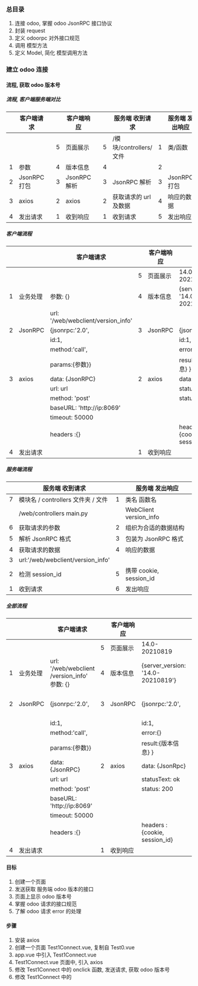 ### 总目录

1. 连接 odoo, 掌握 odoo JsonRPC 接口协议
2. 封装 request
3. 定义 odoorpc 对外接口规范
4. 调用 模型方法
5. 定义 Model, 简化 模型调用方法

### 建立 odoo 连接

#### 流程, 获取 odoo 版本号

##### 流程, 客户端服务端对比

|     | 客户端请求   |     |     | 客户端响应   |     |     | 服务端 收到请求        |     | 服务端 发出响应 |
| --- | ------------ | --- | --- | ------------ | --- | --- | ---------------------- | --- | --------------- |
|     |              |     | 5   | 页面展示     |     | 5   | /模块/controllers/文件 | 1   | 类/函数         |
| 1   | 参数         |     | 4   | 版本信息     |     | 4   |                        | 2   |                 |
| 2   | JsonRPC 打包 |     | 3   | JsonRPC 解析 |     | 3   | JsonRPC 解析           | 3   | JsonRPC 打包    |
| 3   | axios        |     | 2   | axios        |     | 2   | 获取请求的 url 及数据  | 4   | 响应的数据      |
| 4   | 发出请求     |     | 1   | 收到响应     |     | 1   | 收到请求               | 5   | 发出响应        |

##### 客户端流程

|     |          | 客户端请求                         |     | 客户端响应 |                                   |
| --- | -------- | ---------------------------------- | --- | ---------- | --------------------------------- |
|     |          |                                    | 5   | 页面展示   | 14.0-20210819                     |
| 1   | 业务处理 | 参数: {}                           | 4   | 版本信息   | {server_version: '14.0-20210819'} |
|     |          | url: '/web/webclient/version_info' |     |
| 2   | JsonRPC  | {jsonrpc:'2.0',                    | 3   | JsonRPC    | {jsonrpc:'2.0',                   |
|     |          | id:1,                              |     |            | id:1,                             |
|     |          | method:'call',                     |     |            | error:{}                          |
|     |          | params:{参数}}                     |     |            | result:{版本信息} }               |
| 3   | axios    | data: {JsonRPC}                    | 2   | axios      | data: {JsonRpc}                   |
|     |          | url: url                           |     |            | statusText: ok                    |
|     |          | method: 'post'                     |     |            | status: 200                       |
|     |          | baseURL: 'http://ip:8069'          |     |            |
|     |          | timeout: 50000                     |     |            |
|     |          | headers :{}                        |     |            | headers :{cookie, session_id}     |
| 4   | 发出请求 |                                    | 1   | 收到响应   |

##### 服务端流程

|     | 服务端 收到请求                    |     | 服务端 发出响应         |
| --- | ---------------------------------- | --- | ----------------------- |
| 7   | 模块名 / controllers 文件夹 / 文件 | 1   | 类名 函数名             |
|     | /web/controllers main.py           |     | WebClient version_info  |
| 6   | 获取请求的参数                     | 2   | 组织为合适的数据结构    |
| 5   | 解析 JsonRPC 格式                  | 3   | 包装为 JsonRPC 格式     |
| 4   | 获取请求的数据                     | 4   | 响应的数据              |
| 3   | url:'/web/webclient/version_info'  |
| 2   | 检测 session_id                    | 5   | 携带 cookie, session_id |
| 1   | 收到请求                           | 6   | 发出响应                |

##### 全部流程

|     |          | 客户端请求                                           |     | 客户端响应 |                                   |     | 服务端 收到请求          |     | 服务端 发出响应         |
| --- | -------- | ---------------------------------------------------- | --- | ---------- | --------------------------------- | --- | ------------------------ | --- | ----------------------- |
|     |          |                                                      | 5   | 页面展示   | 14.0-20210819                     | 7   | /web/controllers main.py | 1   | WebClient version_info  |
| 1   | 业务处理 | url: '/web/webclient<br/>/version_info'<br/>参数: {} | 4   | 版本信息   | {server_version: '14.0-20210819'} | 6   | 获取请求的参数           | 2   | 组织为合适的数据结构    |
| 2   | JsonRPC  | {jsonrpc:'2.0',                                      | 3   | JsonRPC    | {jsonrpc:'2.0',                   | 5   | 解析 JsonRPC 格式        | 3   | 包装为 JsonRPC 格式     |
|     |          | id:1,                                                |     |            | id:1,                             |     |                          |
|     |          | method:'call',                                       |     |            | error:{}                          |     |                          |
|     |          | params:{参数}}                                       |     |            | result:{版本信息} }               |     |                          |
| 3   | axios    | data: {JsonRPC}                                      | 2   | axios      | data: {JsonRpc}                   | 4   | 获取请求的数据           | 4   | 响应的数据              |
|     |          | url: url                                             |     |            | statusText: ok                    | 3   | url = ?                  |
|     |          | method: 'post'                                       |     |            | status: 200                       |     |                          |
|     |          | baseURL: 'http://ip:8069'                            |     |            |                                   |     |                          |
|     |          | timeout: 50000                                       |     |            |                                   |     |                          |
|     |          | headers :{}                                          |     |            | headers :{cookie, session_id}     | 2   | 检测 session_id          | 5   | 携带 cookie, session_id |
| 4   | 发出请求 |                                                      | 1   | 收到响应   |                                   | 1   | 收到请求                 | 6   | 发出响应                |

#### 目标

1. 创建一个页面
2. 发送获取 服务端 odoo 版本的接口
3. 页面上显示 odoo 版本号
4. 掌握 odoo 请求的接口规范
5. 了解 odoo 请求 error 的处理

#### 步骤

1. 安装 axios
2. 创建一个页面 Test1Connect.vue, 复制自 Test0.vue
3. app.vue 中引入 Test1Connect.vue
4. Test1Connect.vue 页面中, 引入 axios
5. 修改 Test1Connect 中的 onclick 函数, 发送请求, 获取 odoo 版本号
6. 修改 Test1Connect 中的 <template> 的内容. 显示请求结果
7. Test1Connect 中的 添加一个新按钮. 调用 发送授权登录的请求
8. 登录请求的参数不正确, 服务端返回 error
9. 显示 error 中的信息

#### 安装 axios

1. 前端网络请求 使用 axios
2. 我们先安装 axios

```
tyarn add axios

```

#### 调用 axios 获取 odoo 版本信息

1. 复制 Test0.vue, 命名为 Test1Connect.vue
2. 导入 axios
3. 修改 onclick 函数的代码, 调用 axios 获取 odoo 版本信息
4. Test1Connect.vue 的代码如下

```
<template>
  <div>
    <h1>{{ 'Test Connect' }}</h1>

    <div>&nbsp;</div>
    <button @click="onclick">
      <H1>Connect</H1>
    </button>

    <h2>--请求信息---</h2>
    <h4>--header---</h4>
    {{ config.headers }}
    <h4>--url---</h4>
    {{ config.url }}
    <h4>--method---</h4>
    {{ config.method }}
    <h4>--data---</h4>
    {{ config.data }}

    <h2>--response 响应信息---</h2>
    <!-- <p>响应返回的结果</p>
    {{ response }} -->

    <h2>--response.status---</h2>
    {{ response.status }}
    <h2>--response.statusText---</h2>
    {{ response.statusText }}
    <h2>--response.headers---</h2>
    {{ response.headers }}

    <h2>--response.data---JsonRpc 的结构----</h2>
    {{ data }}

    <h2>--response.data.result---</h2>
    {{ result }}
    <h2>--response.data.result.server_version---</h2>
    {{ result.server_version }}


  </div>
</template>
<script>
import axios from 'axios'

export default {
  // ...

  data() {
    return {
      response: {},
      config: {},
      data: {},
      result: {},
      error: { data: {} }
    }
  },

  methods: {
    // 使用 XMLHttpRequest
    async request_version_info_1() {
      const baseURL = process.env.VUE_APP_BASE_API
      const requst = new XMLHttpRequest()
      const url = baseURL + '/web/webclient/version_info'
      requst.open('POST', url, true)
      requst.setRequestHeader('Content-type', 'application/json')
      const data = {
        jsonrpc: '2.0',
        method: 'call',
        params: {},
        id: 1
      }
      const data2 = JSON.stringify(data)
      requst.send(data2)
      const res = new Promise(resolve => {
        setTimeout(() => {
          const res = requst.response
          const res2 = JSON.parse(res)
          resolve(res2)
        }, 500)
      })
      return res
    },


    // 使用 axios
    async request_version_info() {
      const url = '/web/webclient/version_info'
      const data = {
        jsonrpc: '2.0',
        method: 'call',
        params: {},
        id: Math.floor(Math.random() * 1000000000 + 1)
      }

      // const baseURL = 'http://192.168.56.108:8069'
      const baseURL = process.env.VUE_APP_BASE_API
      const timeout = 50000
      const service = axios.create({ baseURL, timeout })
      const response = await service({ url, method: 'post', data })
      return response
    },

    response_version_info(response) {
      this.response = response
      const { config } = response
      this.config = config

      const { data } = response
      this.data = data

      const { result } = data
      this.result = result
      this.error = { data: {} }
    },

    async onclick() {
      console.log('click btn')
      const response = await this.request_version_info()
      console.log('response:', response)
      this.response_version_info(response)
    },
  }
}

</script>
```

#### 显示测试页面

1. 修改 App.vue, 引入 Test1Connect.vue
2. 运行程序, 点击按钮

#### 运行程序

1. 如果在 console 控制台看到以下内容

```
Access to XMLHttpRequest at 'http://192.168.56.108:8069/web/webclient/version_info' from origin 'http://localhost:8080' has been blocked by CORS policy: Response to preflight request doesn't pass access control check: No 'Access-Control-Allow-Origin' header is present on the requested resource.

```

2. 或者在 服务端日志中看到:

```
2021-06-07 03:43:50,615 1353 INFO ? odoo.http: <function WebClient.version_info at 0x7fed83d81598>, /web/webclient/version_info: Function declared as capable of handling request of type 'json' but called with a request of type 'http'
2021-06-07 03:43:50,617 1353 INFO ? werkzeug: 192.168.56.1 - - [07/Jun/2021 03:43:50] "OPTIONS /web/webclient/version_info HTTP/1.1" 400 - 1 0.005 0.007

```

3. 那么, 恭喜已经和服务器建立连接了
4. 目前, 运行结果不是我们希望的, 是因为跨域问题

#### 解决跨域

1. 解决跨域有两个办法
2. 第一个办法是在服务端, 配置 nigix 反向代理
3. 第二个办法是在前端配置 proxy 代理
4. 因为前端代码在打包部署后, 前端配置的 proxy 代理失效,
5. 因此, 我们建议使用第一个办法
6. 如果仅仅是开发调试, 可以使用第二个办法

#### 前端配置 proxy 代理, 解决跨域

1. 在根路径下(src 的上级路径)创建文件 .env.development
2. .env.development 内容如下

```
# just a flag
ENV = 'development'

# base api
VUE_APP_BASE_API = '/dev-api'


# vue-cli uses the VUE_CLI_BABEL_TRANSPILE_MODULES environment variable,
# to control whether the babel-plugin-dynamic-import-node plugin is enabled.
# It only does one thing by converting all import() to require().
# This configuration can significantly increase the speed of hot updates,
# when you have a large number of pages.
# Detail:  https://github.com/vuejs/vue-cli/blob/dev/packages/@vue/babel-preset-app/index.js

VUE_CLI_BABEL_TRANSPILE_MODULES = true

```

3. 在根路径下(src 的上级路径)创建文件 vue.config.js
4. vue.config.js 内容如下

```
'use strict'

const path = require('path')

function resolve(dir) {
  return path.join(__dirname, dir)
}

const name = 'odoojs Vue' // page title

// If your port is set to 80,
// use administrator privileges to execute the command line.
// For example, Mac: sudo npm run
// You can change the port by the following method:
// port = 9527 npm run dev OR npm run dev --port = 9527
const port = process.env.port || process.env.npm_config_port || 8080 // dev port

// All configuration item explanations can be find in https://cli.vuejs.org/config/
module.exports = {
  /**
   * You will need to set publicPath if you plan to deploy your site under a sub path,
   * for example GitHub Pages. If you plan to deploy your site to https://foo.github.io/bar/,
   * then publicPath should be set to "/bar/".
   * In most cases please use '/' !!!
   * Detail: https://cli.vuejs.org/config/#publicpath
   */
  publicPath: './',

  outputDir: 'dist',
  assetsDir: 'static',
  lintOnSave: process.env.NODE_ENV === 'development',

  productionSourceMap: false,
  devServer: {
    port: port,
    open: true,
    overlay: {
      warnings: false,
      errors: true
    },
    proxy: {
      // detail: https://cli.vuejs.org/config/#devserver-proxy
      [process.env.VUE_APP_BASE_API]: {
        target: 'http://192.168.56.108:8069',
        changeOrigin: true,
        pathRewrite: {
          ['^' + process.env.VUE_APP_BASE_API]: ''
        }
      }
    }
  },
  configureWebpack: {
    // provide the app's title in webpack's name field, so that
    // it can be accessed in index.html to inject the correct title.
    name: name,
    resolve: {
      alias: {
        vue$: 'vue/dist/vue.esm.js',
        '@': resolve('src')
      }
    }
  }
}

```

5. 修改 Test1Connect.vue 中的 baseURL

```

    const baseURL = process.env.VUE_APP_BASE_API

```

6. 重启前端
7. 再次点击 按钮
8. 检查服务端 odoo 运行日志, 和前端控制台输出情况

#### 服务端, 配置 nigix 反向代理, 避免跨域

1. 服务端安装 niginx
2. 修改 /etc/nginx/sites-available/default 文件

```
sudo apt install nginx
cd /etc/nginx/sites-available
sudo nano default
```

3. default 文件内容如下:

```
server {
        listen 80 default_server;
        listen [::]:80 default_server;

        root /var/www/html;

        # Add index.php to the list if you are using PHP
        index index.html index.htm index.nginx-debian.html;

        server_name _;

        location / {
                # First attempt to serve request as file, then
                # as directory, then fall back to displaying a 404.
                try_files $uri $uri/ =404;
        }

        location ~ ^/odoo/(.*)$ {
            proxy_pass http://127.0.0.1:8069/$1?$args;

            #   指定允许跨域的方法，*代表所有
            add_header Access-Control-Allow-Methods *;

            #   预检命令的缓存，如果不缓存每次会发送两次请求
            add_header Access-Control-Max-Age 3600;

            #   带cookie请求需要加上这个字段，并设置为true
            add_header Access-Control-Allow-Credentials true;

            #   表示允许这个域跨域调用（客户端发送请求的域名和端口）
            #   $http_origin动态获取请求客户端请求的域   不用*的原因是带cookie的请求不支持*号
            add_header Access-Control-Allow-Origin $http_origin;

            #   表示请求头的字段 动态获取
            add_header Access-Control-Allow-Headers $http_access_control_request_headers;

            #   OPTIONS预检命令，预检命令通过时才发送请求
            #   检查请求的类型是不是预检命令
            if ($request_method = OPTIONS){
                return 200;
            }

        }
}

```

4. 重启 nginx 服务

```
sudo /etc/init.d/nginx restart

```

5. 前端修改 request.js 中的 baseURL

```
import axios from 'axios'

const baseURL = 'http://192.168.56.103/odoo'

```

6. 再次点击 test 按钮
7. 服务端 odoo 运行日志显示

```
2021-06-07 03:59:12,445 1353 INFO ? werkzeug: 127.0.0.1 - - [07/Jun/2021 03:59:12] "POST /web/webclient/version_info? HTTP/1.0" 200 - 1 0.002 0.010

```

8. 前端 console 控制台输出

```
{
  jsonrpc: '2.0',
  id: 910149515,
  result: {
    server_version: '13.0-20200908',
    server_version_info: [13, 0, 0, 'final', 0, ''],
    server_serie: '13.0',
    protocol_version: 1
  }
}

```
